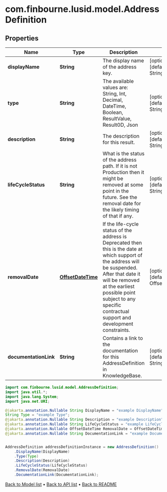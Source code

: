 # com.finbourne.lusid.model.AddressDefinition

## Properties

Name | Type | Description | Notes
------------ | ------------- | ------------- | -------------
**displayName** | **String** | The display name of the address key. | [optional] [default to String]
**type** | **String** | The available values are: String, Int, Decimal, DateTime, Boolean, ResultValue, Result0D, Json | [optional] [default to String]
**description** | **String** | The description for this result. | [optional] [default to String]
**lifeCycleStatus** | **String** | What is the status of the address path. If it is not Production then it might be removed at some point in the future.  See the removal date for the likely timing of that if any. | [optional] [default to String]
**removalDate** | [**OffsetDateTime**](OffsetDateTime.md) | If the life-cycle status of the address is Deprecated then this is the date at which support of the address will be suspended.  After that date it will be removed at the earliest possible point subject to any specific contractual support and development constraints. | [optional] [default to OffsetDateTime]
**documentationLink** | **String** | Contains a link to the documentation for this AddressDefinition in KnowledgeBase. | [optional] [default to String]

```java
import com.finbourne.lusid.model.AddressDefinition;
import java.util.*;
import java.lang.System;
import java.net.URI;

@jakarta.annotation.Nullable String DisplayName = "example DisplayName";
String Type = "example Type";
@jakarta.annotation.Nullable String Description = "example Description";
@jakarta.annotation.Nullable String LifeCycleStatus = "example LifeCycleStatus";
@jakarta.annotation.Nullable OffsetDateTime RemovalDate = OffsetDateTime.now();
@jakarta.annotation.Nullable String DocumentationLink = "example DocumentationLink";


AddressDefinition addressDefinitionInstance = new AddressDefinition()
    .DisplayName(DisplayName)
    .Type(Type)
    .Description(Description)
    .LifeCycleStatus(LifeCycleStatus)
    .RemovalDate(RemovalDate)
    .DocumentationLink(DocumentationLink);
```


[Back to Model list](../README.md#documentation-for-models) &#8226; [Back to API list](../README.md#documentation-for-api-endpoints) &#8226; [Back to README](../README.md)
